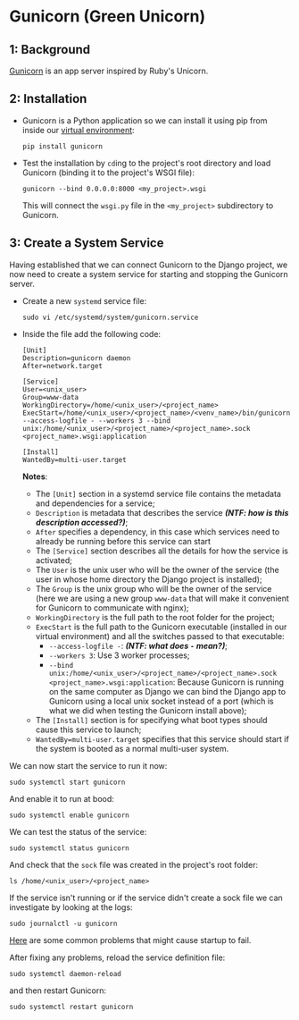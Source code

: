 Gunicorn (Green Unicorn)
========================

1: Background
-------------
[Gunicorn][link01] is an app server inspired by Ruby's Unicorn.

2: Installation
---------------
- Gunicorn is a Python application so we can install it using pip from inside our [virtual environment][link02]:
  ```
  pip install gunicorn
  ```
- Test the installation by `cd`ing to the project's root directory and load Gunicorn (binding it to the project's WSGI file):
  ```
  gunicorn --bind 0.0.0.0:8000 <my_project>.wsgi
  ```
  This will connect the `wsgi.py` file in the `<my_project>` subdirectory to Gunicorn.

3: Create a System Service
--------------------------
Having established that we can connect Gunicorn to the Django project, we now need to create a system service for starting and stopping the 
Gunicorn server.

- Create a new `systemd` service file:
  ```
  sudo vi /etc/systemd/system/gunicorn.service
  ```
 
- Inside the file add the following code:
  ```
  [Unit]
  Description=gunicorn daemon
  After=network.target
  
  [Service]
  User=<unix_user>
  Group=www-data
  WorkingDirectory=/home/<unix_user>/<project_name>
  ExecStart=/home/<unix_user>/<project_name>/<venv_name>/bin/gunicorn/ --access-logfile - --workers 3 --bind unix:/home/<unix_user>/<project_name>/<project_name>.sock <project_name>.wsgi:application
  
  [Install]
  WantedBy=multi-user.target
  ```
  
  **Notes**:
  - The `[Unit]` section in a systemd service file contains the metadata and dependencies for a service;
  - `Description` is metadata that describes the service _**(NTF: how is this description accessed?)**_;
  - `After` specifies a dependency, in this case which services need to already be running before this service can start
  - The `[Service]` section describes all the details for how the service is activated;
  - The `User` is the unix user who will be the owner of the service (the user in whose home directory the Django project is installed);
  - The `Group` is the unix group who will be the owner of the service (here we are using a new group `www-data` that will make it 
    convenient for Gunicorn to communicate with nginx);
  - `WorkingDirectory` is the full path to the root folder for the project;
  - `ExecStart` is the full path to the Gunicorn executable (installed in our virtual environment) and all the switches passed to that
    executable:
    - `--access-logfile -`: _**(NTF: what does `-` mean?)**_;
    - `--workers 3`: Use 3 worker processes;
    - `--bind unix:/home/<unix_user>/<project_name>/<project_name>.sock <project_name>.wsgi:application`: Because Gunicorn is running on
      the same computer as Django we can bind the Django app to Gunicorn using a local unix socket instead of a port (which is what we 
      did when testing the Gunicorn install above);
  - The `[Install]` section is for specifying what boot types should cause this service to launch;
  - `WantedBy=multi-user.target` specifies that this service should start if the system is booted as a normal multi-user system.

We can now start the service to run it now:
```
sudo systemctl start gunicorn
```

And enable it to run at bood:
```
sudo systemctl enable gunicorn
```

We can test the status of the service:
```
sudo systemctl status gunicorn
```

And check that the `sock` file was created in the project's root folder:
```
ls /home/<unix_user>/<project_name>
```

If the service isn't running or if the service didn't create a sock file we can investigate by looking at the logs:
```
sudo journalctl -u gunicorn
```

[Here][link03] are some common problems that might cause startup to fail.

After fixing any problems, reload the service definition file:
```
sudo systemctl daemon-reload
```
and then restart Gunicorn:
```
sudo systemctl restart gunicorn
```


[link01]: http://gunicorn.org
[link02]: https://github.com/Crossroadsman/ServerAdmin/blob/master/PostgresWithDjango.md
[link03]: https://www.digitalocean.com/community/tutorials/how-to-set-up-django-with-postgres-nginx-and-gunicorn-on-ubuntu-16-04
